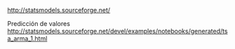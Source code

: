 http://statsmodels.sourceforge.net/

Predicción de valores
http://statsmodels.sourceforge.net/devel/examples/notebooks/generated/tsa_arma_1.html

